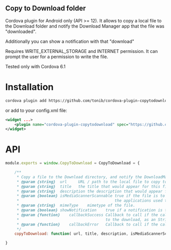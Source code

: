 ## Copy to Download folder

Cordova plugin for Android only (API >= 12). It allows to copy a local file to the Download folder and notify the
Download Manager app that the file was "downloaded".

Additionally you can show a notification with that "download"

Requires WRITE_EXTERNAL_STORAGE and INTERNET permission. It can prompt the user for a permission to write the file.

Tested only with Cordova 6.1

# Installation

```bash
cordova plugin add https://github.com/tonib/cordova-plugin-copytodownload.git
```

or add to your config.xml file:

```xml
<widget ...>
    <plugin name="cordova-plugin-copytodownload" spec="https://github.com/tonib/cordova-plugin-copytodownload.git#1.0" />
</widget>
```

# API

```javascript
module.exports = window.CopyToDownload = CopyToDownload = {

    /**
     * Copy a file to the Download directory, and notify the DownloadManager of that file.
     * @param {string}  url     URL / path to the local file to copy to the Download directory.
     * @param {string}  title   the title that would appear for this file in Downloads App.
     * @param {string}  description the description that would appear for this file in Downloads App.
     * @param {boolean} isMediaScannerScannable true if the file is to be scanned by MediaScanner. Files scanned by MediaScanner appear in 
     *                                          the applications used to view media (for example, Gallery app).
     * @param {string}  mimeType    mimetype of the file.
     * @param {boolean} showNotification    true if a notification is to be sent, false otherwise
     * @param {function}    callbackSuccess Callback to call if the call was OK. A parameter will be passed with the id given by the Download Manager 
     *                                      to the download, as an String
     * @param {function}    callbackError   Callback to call if the call did fail. A parameter with the error will be passed
     */
    copyToDownload: function( url, title, description, isMediaScannerScannable, mimeType, showNotification , callbackSuccess, callbackError );

}
```
